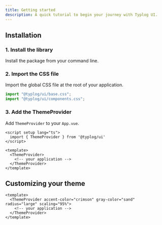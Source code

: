 ```yaml
---
title: Getting started
description: A quick tutorial to begin your journey with Typlog UI.
---
```


## Installation

### 1. Install the library

Install the package from your command line.

<InstallTabs name="@typlog/ui" />

### 2. Import the CSS file

Import the global CSS file at the root of your application.

```js
import "@typlog/ui/base.css";
import "@typlog/ui/components.css";
```

### 3. Add the ThemeProvider

Add `ThemeProvider` to your `App.vue`.

```vue
<script setup lang="ts">
  import { ThemeProvider } from '@typlog/ui'
</script>

<template>
  <ThemeProvider>
    <!-- your application -->
  </ThemeProvider>
</template>
```

## Customizing your theme

```vue
<template>
  <ThemeProvider accent-color="crimson" gray-color="sand" radius="large" scaling="95%">
    <!-- your application -->
  </ThemeProvider>
</template>
```
